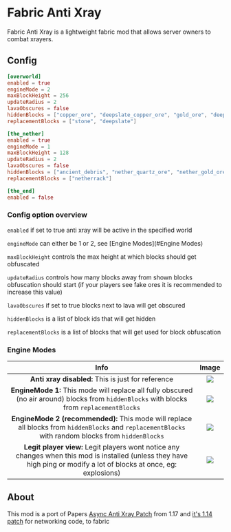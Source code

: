 # Fabric Anti Xray
Fabric Anti Xray is a lightweight fabric mod that allows server owners to combat xrayers.

## Config
```toml
[overworld]
enabled = true
engineMode = 2
maxBlockHeight = 256
updateRadius = 2
lavaObscures = false
hiddenBlocks = ["copper_ore", "deepslate_copper_ore", "gold_ore", "deepslate_gold_ore", "iron_ore", "deepslate_iron_ore", "coal_ore", "deepslate_coal_ore", "lapis_ore", "deepslate_lapis_ore", "mossy_cobblestone", "obsidian", "chest", "diamond_ore", "deepslate_diamond_ore", "redstone_ore", "deepslate_redstone_ore", "clay", "emerald_ore", "deepslate_emerald_ore", "ender_chest"]
replacementBlocks = ["stone", "deepslate"]

[the_nether]
enabled = true
engineMode = 1
maxBlockHeight = 128
updateRadius = 2
lavaObscures = false
hiddenBlocks = ["ancient_debris", "nether_quartz_ore", "nether_gold_ore"]
replacementBlocks = ["netherrack"]

[the_end]
enabled = false
```

### Config option overview
`enabled` if set to true anti xray will be active in the specified world

`engineMode` can either be 1 or 2, see [Engine Modes](#Engine Modes)

`maxBlockHeight` controls the max height at which blocks should get obfuscated

`updateRadius` controls how many blocks away from shown blocks obfuscation should start (if your players see fake ores it is recommended to increase this value)

`lavaObscures` if set to true blocks next to lava will get obscured

`hiddenBlocks` is a list of block ids that will get hidden

`replacementBlocks` is a list of blocks that will get used for block obfuscation

### Engine Modes
| Info | Image |
:-------------------------:|:-------------------------:
**Anti xray disabled:** This is just for reference |  ![](https://i.imgur.com/ypGa36J.png)
**EngineMode 1:** This mode will replace all fully obscured (no air around) blocks from `hiddenBlocks` with blocks from `replacementBlocks` |  ![](https://i.imgur.com/Lnnbrr0.png)
**EngineMode 2 (recommended):** This mode will replace all blocks from `hiddenBlocks` and `replacementBlocks` with random blocks from `hiddenBlocks` |  ![](https://i.imgur.com/Sx49SFD.png)
**Legit player view:** Legit players wont notice any changes when this mod is installed (unless they have high ping or modify a lot of blocks at once, eg: explosions) |  ![](https://i.imgur.com/HRC0heX.png)

## About
This mod is a port of Papers [Async Anti Xray Patch](https://github.com/PaperMC/Paper/blob/master/patches/server/0367-Anti-Xray.patch) from 1.17 and [it's 1.14 patch](https://github.com/PaperMC/Paper/blob/ver/1.14/Spigot-Server-Patches/0397-Anti-Xray.patch#L1379) for networking code, to fabric